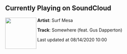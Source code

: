 ## Currently Playing on SoundCloud

[<img align="left" width="100" src="https://i1.sndcdn.com/artworks-b4Eaua4ntttR-0-t50x50.jpg">](https://soundcloud.com/surfmesa/somewhere-feat-gus-dapperton)

**Artist**: Surf Mesa 

**Track**: Somewhere (feat. Gus Dapperton)

Last updated at 08/14/2020 10:00
